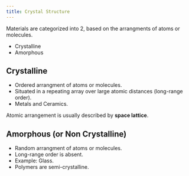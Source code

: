 ```yaml
---
title: Crystal Structure
---
```


Materials are categorized into 2, based on the arrangments of atoms or
molecules.

- Crystalline
- Amorphous

## Crystalline

- Ordered arrangment of atoms or molecules.
- Situated in a repeating array over large atomic distances (long-range order).
- Metals and Ceramics.

Atomic arrangement is usually described by **space lattice**.

## Amorphous (or Non Crystalline)

- Random arrangment of atoms or molecules.
- Long-range order is absent.
- Example: Glass.
- Polymers are semi-crystalline.
